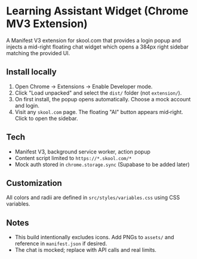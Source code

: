 # Learning Assistant Widget (Chrome MV3 Extension)

A Manifest V3 extension for skool.com that provides a login popup and injects a mid-right floating chat widget which opens a 384px right sidebar matching the provided UI.

## Install locally

1. Open Chrome → Extensions → Enable Developer mode.
2. Click "Load unpacked" and select the `dist/` folder (not `extension/`).
3. On first install, the popup opens automatically. Choose a mock account and login.
4. Visit any `skool.com` page. The floating "AI" button appears mid‑right. Click to open the sidebar.

## Tech

- Manifest V3, background service worker, action popup
- Content script limited to `https://*.skool.com/*`
- Mock auth stored in `chrome.storage.sync` (Supabase to be added later)

## Customization

All colors and radii are defined in `src/styles/variables.css` using CSS variables.

## Notes

- This build intentionally excludes icons. Add PNGs to `assets/` and reference in `manifest.json` if desired.
- The chat is mocked; replace with API calls and real limits.

